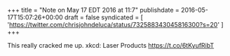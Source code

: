 +++
title = "Note on May 17 EDT 2016 at 11:7"
publishdate = 2016-05-17T15:07:26+00:00
draft = false
syndicated = [ 'https://twitter.com/chrisjohndeluca/status/732588343045816300?s=20' ]
+++

This really cracked me up. xkcd: Laser Products https://t.co/6tKyufRibT
